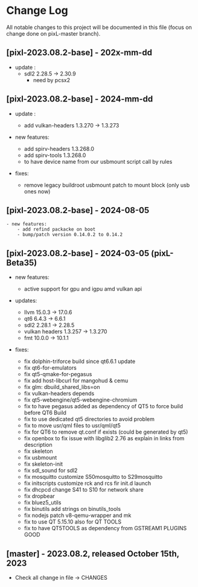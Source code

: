 # Change Log
All notable changes to this project will be documented in this file (focus on change done on pixL-master branch).

## [pixl-2023.08.2-base] - 202x-mm-dd
- update :
	- sdl2 2.28.5 -> 2.30.9
		- need by pcsx2

## [pixl-2023.08.2-base] - 2024-mm-dd
- update :
	- add vulkan-headers 1.3.270 -> 1.3.273

- new features:
	- add spirv-headers 1.3.268.0
	- add spirv-tools 1.3.268.0
	- to have device name from our usbmount script call by rules

- fixes:
    - remove legacy buildroot usbmount patch to mount block (only usb ones now)

## [pixl-2023.08.2-base] - 2024-08-05
	- new features:
		- add refind packacke on boot
		- bump/patch version 0.14.0.2 to 0.14.2

## [pixl-2023.08.2-base] - 2024-03-05 (pixL-Beta35)
- new features:
	- active support for gpu and igpu amd vulkan api

- updates:
	- llvm 15.0.3 -> 17.0.6
	- qt6 6.4.3 -> 6.6.1
	- sdl2 2.28.1 -> 2.28.5
	- vulkan headers 1.3.257 -> 1.3.270
	- fmt 10.0.0 -> 10.1.1

- fixes:
	- fix dolphin-triforce build since qt6.6.1 update
	- fix qt6-for-emulators
	- fix qt5-qmake-for-pegasus
	- fix add host-libcurl for mangohud & cemu
	- fix glm: dbuild_shared_libs=on
	- fix vulkan-headers depends
	- fix qt5-webengine/qt5-webengine-chromium
	- fix to have pegasus added as dependency of QT5 to force build before QT6 Build
	- fix to use dedicated qt5 directories to avoid problem
	- fix to move usr/qml files to usr/qml/qt5
	- fix for QT6 to remove qt.conf if exists (could be generated by qt5)
	- fix openbox to fix issue with libglib2 2.76 as explain in links from description
	- fix skeleton
	- fix usbmount
	- fix skeleton-init
	- fix sdl_sound for sdl2
	- fix mosquitto customize S50mosquitto to S29mosquitto
	- fix initscripts customize rck and rcs fir init.d launch
	- fix dhcpcd change S41 to S10 for network share
	- fix dropbear
	- fix bluez5_utils
	- fix binutils add strings on binutils_tools
	- fix nodejs patch v8-qemu-wrapper and mk
	- fix to use QT 5.15.10 also for QT TOOLS
	- fix to have QT5TOOLS as dependency from GSTREAM1 PLUGINS GOOD

## [master] - 2023.08.2, released October 15th, 2023
- Check all change in file -> CHANGES
